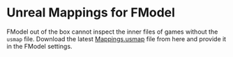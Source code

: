 # Unreal Mappings for FModel
FModel out of the box cannot inspect the inner files of games without the `usmap` file.
Download the latest [Mappings.usmap](https://github.com/Anvil-Empires-Mod-Nexus/anvil-empires-mappings/raw/main/Mappings.usmap) file from here and provide it in the FModel settings.
